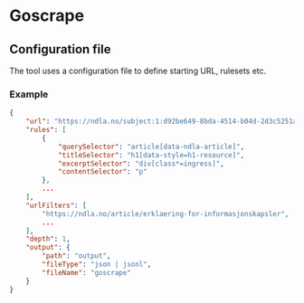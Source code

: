 # Goscrape

## Configuration file

The tool uses a configuration file to define starting URL, rulesets etc.

### Example

```json
{
    "url": "https://ndla.no/subject:1:d92be649-8bda-4514-b04d-2d3c5251aa79/topic:e894b2c5-f7f7-4598-ada8-221d18fba875/topic:0c514c1d-0207-4ac4-b042-126fa5a9acee/resource:0fce6cd6-0db5-47d5-b6ef-65021dbf2497",
    "rules": [
        {
            "querySelector": "article[data-ndla-article]",
            "titleSelector": "h1[data-style=h1-resource]",
            "excerptSelector": "div[class*=ingress]",
            "contentSelector": "p"
        },
        ...
    ],
    "urlFilters": [
        "https://ndla.no/article/erklaering-for-informasjonskapsler",
        ...
    ],
    "depth": 1,
    "output": {
        "path": "output",
        "fileType": "json | jsonl",
        "fileName": "goscrape"
    }
}
```
